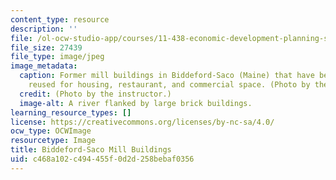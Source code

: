 ```yaml
---
content_type: resource
description: ''
file: /ol-ocw-studio-app/courses/11-438-economic-development-planning-spring-2020/c468a102c494455f0d2d258bebaf0356_11-438f19.jpg
file_size: 27439
file_type: image/jpeg
image_metadata:
  caption: Former mill buildings in Biddeford-Saco (Maine) that have been adaptively
    reused for housing, restaurant, and commercial space. (Photo by the instructor.)
  credit: (Photo by the instructor.)
  image-alt: A river flanked by large brick buildings.
learning_resource_types: []
license: https://creativecommons.org/licenses/by-nc-sa/4.0/
ocw_type: OCWImage
resourcetype: Image
title: Biddeford-Saco Mill Buildings
uid: c468a102-c494-455f-0d2d-258bebaf0356
---
```

